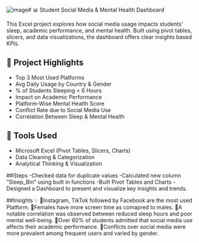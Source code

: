 ![image](https://github.com/user-attachments/assets/f1e998e3-8177-4338-b7a0-ed73b13e9fb9)# 📊 Student Social Media & Mental Health Dashboard

This Excel project explores how social media usage impacts students’ sleep, academic performance, and mental health. Built using pivot tables, slicers, and data visualizations, the dashboard offers clear insights based KPIs.

## 🚀 Project Highlights
- Top 3 Most Used Platforms
- Avg Daily Usage by Country & Gender
- % of Students Sleeping < 6 Hours
- Impact on Academic Performance
- Platform-Wise Mental Health Score
- Conflict Rate due to Social Media Use
- Correlation Between Sleep & Mental Health

## 📌 Tools Used
- Microsoft Excel (Pivot Tables, Slicers, Charts)
- Data Cleaning & Categorization
- Analytical Thinking & Visualization

##Steps
-Checked data for duplicate values
-Calculated new column "Sleep_Bin" using built in functions
-Built Pivot Tables and Charts
-Designed a Dashboard to present and visualize key insights and trends.

##Insights  💡 
📍Instagram, TikTok followed by Facebook are the most used Platform.
📍Females have more screen time as comapred to males.
📍A notable correlation was observed between reduced sleep hours and poor mental well-being.
📍Over 60% of students admitted that social media use affects their academic performance.
📍Conflicts over social media were more prevalent among frequent users and varied by gender.
